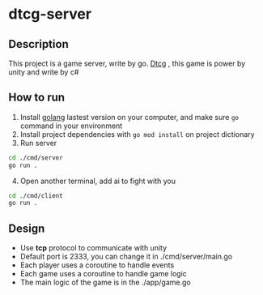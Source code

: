 # dtcg-server

## Description

This project is a game server, write by go.
[Dtcg](https://github.com/MrToy/dtcg) , this game is power by unity and write by c#

## How to run

1. Install [golang](https://go.dev/) lastest version on your computer, and make sure ```go``` command in your environment
2. Install project dependencies with ```go mod install``` on project dictionary
3. Run server

```bash
cd ./cmd/server
go run .
```

4. Open another terminal, add ai to fight with you

```bash
cd ./cmd/client
go run .
```


## Design

* Use **tcp** protocol to communicate with unity
* Default port is 2333,  you can change it in ./cmd/server/main.go
* Each player uses a coroutine to handle events
* Each game uses a coroutine to handle game logic
* The main logic of the game is in the ./app/game.go
